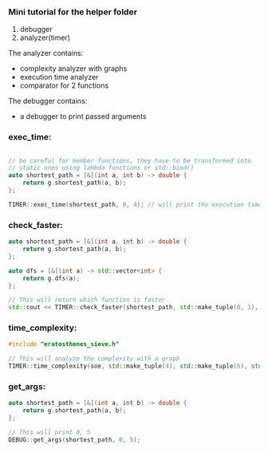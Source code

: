 ### Mini tutorial for the helper folder
  1. debugger
  2. analyzer(timer)

The analyzer contains:
  - complexity analyzer with graphs
  - execution time analyzer
  - comparator for 2 functions

The debugger contains:
  - a debugger to print passed arguments

### **exec_time**:
```cpp

// be careful for member functions, they have to be transformed into
// static ones using lambda functions or std::bind()
auto shortest_path = [&](int a, int b) -> double {
    return g.shortest_path(a, b);
};

TIMER::exec_time(shortest_path, 0, 4); // will print the execution time of the function
```

### **check_faster**:
```cpp
auto shortest_path = [&](int a, int b) -> double {
    return g.shortest_path(a, b);
};

auto dfs = [&](int a) -> std::vector<int> {
    return g.dfs(a);
};

// This will return which function is faster
std::cout << TIMER::check_faster(shortest_path, std::make_tuple(0, 1), dfs, std::make_tuple(0)) << '\n';
```

### **time_complexity**:
```cpp
#include "eratosthenes_sieve.h"

// This will analyze the complexity with a graph
TIMER::time_complexity(soe, std::make_tuple(4), std::make_tuple(5), std::make_tuple(10), std::make_tuple(15), std::make_tuple(50), std::make_tuple(100), std::make_tuple(500), std::make_tuple(10000), std::make_tuple(99999));
```


### **get_args**:
```cpp
auto shortest_path = [&](int a, int b) -> double {
    return g.shortest_path(a, b);
};

// This will print 0, 5
DEBUG::get_args(shortest_path, 0, 5);
```
